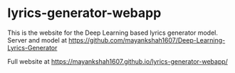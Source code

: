 # lyrics-generator-webapp
This is the website for the Deep Learning based lyrics generator model.
Server and model at https://github.com/mayankshah1607/Deep-Learning-Lyrics-Generator

Full website at https://mayankshah1607.github.io/lyrics-generator-webapp/
